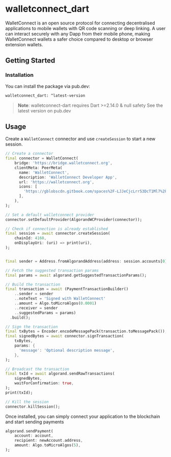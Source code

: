 # walletconnect_dart

WalletConnect is an open source protocol for connecting decentralised applications to mobile wallets
with QR code scanning or deep linking. A user can interact securely with any Dapp from their mobile
phone, making WalletConnect wallets a safer choice compared to desktop or browser extension wallets.

## Getting Started

### Installation

You can install the package via pub.dev:

```bash
walletconnect_dart: ^latest-version
```

> **Note**: walletconnect-dart requires Dart >=2.14.0 & null safety
> See the latest version on pub.dev

## Usage
Create a ```WalletConnect``` connector and use ```createSession``` to start a new session.

```dart
// Create a connector
final connector = WalletConnect(
    bridge: 'https://bridge.walletconnect.org',
    clientMeta: PeerMeta(
      name: 'WalletConnect',
      description: 'WalletConnect Developer App',
      url: 'https://walletconnect.org',
      icons: [
        'https://gblobscdn.gitbook.com/spaces%2F-LJJeCjcLrr53DcT1Ml7%2Favatar.png?alt=media'
      ],
    ),
);

// Set a default walletconnect provider
connector.setDefaultProvider(AlgorandWCProvider(connector));

// Check if connection is already established
final session = await connector.createSession(
    chainId: 4160,
    onDisplayUri: (uri) => print(uri),
);


final sender = Address.fromAlgorandAddress(address: session.accounts[0]);

// Fetch the suggested transaction params
final params = await algorand.getSuggestedTransactionParams();

// Build the transaction
final transaction = await (PaymentTransactionBuilder()
    ..sender = sender
    ..noteText = 'Signed with WalletConnect'
    ..amount = Algo.toMicroAlgos(0.0001)
    ..receiver = sender
    ..suggestedParams = params)
  .build();

// Sign the transaction
final txBytes = Encoder.encodeMessagePack(transaction.toMessagePack());
final signedBytes = await connector.signTransaction(
    txBytes,
    params: {
      'message': 'Optional description message',
    },
);

// Broadcast the transaction
final txId = await algorand.sendRawTransactions(
    signedBytes,
    waitForConfirmation: true,
);
print(txId);

// Kill the session
connector.killSession();
```

Once installed, you can simply connect your application to the blockchain and start sending payments

```dart
algorand.sendPayment(
    account: account,
    recipient: newAccount.address,
    amount: Algo.toMicroAlgos(5),
);
```